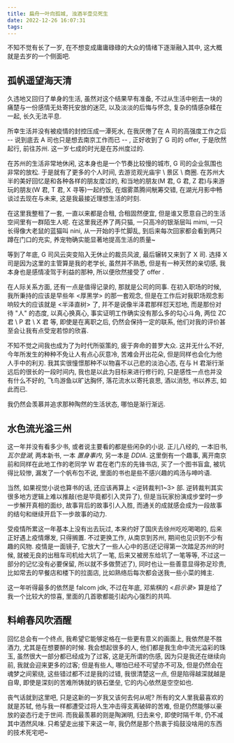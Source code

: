 ```yaml
---
title: 扁舟一叶向孤城, 浊酒半壶见死生
date: 2022-12-26 16:07:31
tags:
---
```


不知不觉有长了一岁, 在不想变成庸庸碌碌的大众的情绪下逐渐融入其中, 这大概就是去岁的一个侧面吧.

<!-- more -->

## 孤帆遥望海天清

久违地又回归了单身的生活, 虽然对这个结果早有准备, 不过从生活中剜去一块的痛楚与一份感情无处寄托安放的迷茫, 以及淡淡的后悔与怀念, 复杂的情感杂糅在一起, 长久无法平息.  

所幸生活并没有被疫情的封控压成一潭死水, 在我厌倦了在 A 司的高强度工作之后 -- 说到底去 A 司也只是想去南京工作而已 -- , 正好收到了 G 司的 offer, 于是欣然起行, 前往苏州. 这一岁七成的时光是在苏州度过的.  

在苏州的生活非常地休闲, 这本身也是一个节奏比较慢的城市, G 司的企业氛围也非常的放松. 于是就有了更多的个人时间, 去游览观光庙宇 \ 景区 \ 商圈. 在苏州大半的美好回忆是和各种各样的朋友度过的, 和当地的朋友(M 君, G 君, Z 君)与来游玩的朋友(W 君, T 君, X 寻等)一起约饭, 在烟雾蒸腾间觥筹交错, 在湖光月影中畅谈过去现在与未来, 这是我最接近理想生活的时刻.  

在这里我整租了一套, 一直以来都是合租, 合租固然便宜, 但是谁又愿意自己的生活空间里有一群陌生人呢. 在这里我还养了两只猫, 一只高冷的银渐层叫 mimi, 一只长得像大老鼠的蓝猫叫 nini, 从一开始的手忙脚乱, 到后来每次回家都会看到两只蹲在门口的充实, 养宠物确实能显著地提高生活的质量~  

等到了年底, G 司风云突变陷入无休止的裁员风波, 最后辗转又来到了 X 司. 选择 X 司是因为这里的主管算是我的老学长, 虽然并不熟悉, 但是有一种天然的亲切感, 我本身也是感情凌驾于利益的那种, 所以便欣然接受了 offer .  

在人际关系方面, 还有一点是值得记录的, 那就是公司的同事. 在初入职场的时候, 我所秉持的应该是早些年 <厚黑学> 的那一套观念, 但是在工作后对我职场观念影响较大的应该就是 <半泽直树> 了, 并不是说像半泽君那样怼天怼地, 而是那份对待 "人" 的态度, 以真心换真心, 事实证明工作确实没有那么多的勾心斗角, 两位 ZC 君 \ P 君 \ X 君 等, 即使是在离职之后, 仍然会保持一定的联系, 他们对我的评价甚至会让我有点受宠若惊的欣喜.  

不知不觉之间我也成为了为时代所驱策的, 疲于奔命的普罗大众. 这并无什么不好, 今年所发生的种种不免让人有点心灰意冷, 苦难会开出花朵, 但是同样也会化为他人手中的利刃. 我其实很憧憬那种不以物喜不以己悲的淡泊心态, 在与 H 君渐行渐远后的很长的一段时间内, 我也是以此为目标来进行修行的, 只是感性一点也并没有什么不好的, 飞鸟游鱼以旷达胸怀, 落花流水以寄托哀思, 酒以消愁, 书以养志, 如此而已.

我仍然会羡慕并追求那种陶然的生活状态, 哪怕是渐行渐远.

## 水色流光溢三州

这一年并没有看多少书, 或者说主要看的都是些闲杂的小说. 正儿八经的, 一本旧书, *瓦尔登湖*, 两本新书, 一本 *置身事内*, 另一本是 *DDIA*. 这里倒有一个趣事, 离开南京前和同样在此地工作的老同学 W 君在老门东的先锋书店, 买了一个图书盲盒, 被坑得比较惨, 漏发了一个帆布包不说, 里面的书也是些不感兴趣的鸡汤与呻吟语.  

当然, 如果视觉小说也算书的话, 还应该再算上 <逆转裁判1~3> 部. 逆转裁判其实很多地方逻辑上难以推敲(也是毕竟都引入灵异了), 但是当玩家扮演成步堂时一步一步解开真相的面纱, 故事背后的故事引人入胜, 而通关的成就感会成为一段故事的结句和继续开启下一步故事的动力.  

受疫情所累这一年基本上没有出去玩过, 本来约好了国庆去徐州吃吃喝喝的, 后来正好遇上疫情爆发, 只得搁置. 不过更换工作, 从南京到苏州, 期间也见识到不少有趣的风物. 疫情是一面镜子, 它放大了一些人心中的恶(还记得第一次踏足苏州的时候, 就被无良的出租车司机给大坑了一笔, 后来又被房东给坑了一笔等等, 不过这一部分的记忆没有必要保留, 所以就不多做赘述了), 同时也让一些善意显得弥足珍贵, 比如常去的早餐店和楼下的拉面店, 比如熟络后每次都会送我一些小菜的摊主.

这一年听得最多的依然是 falcom jdk, 不过在年底, 邓紫棋的 <*启示录*> 算是给了我一个比较大的惊喜, 里面的几首歌都能引起内心强烈的共鸣.

## 料峭春风吹酒醒

回忆总会有一个终点, 我希望它能够定格在一些更有意义的画面上, 我依然是不胜酒力, 尤其是在想要醉的时候. 我会想起很多的人, 他们都是我生命中流光溢彩的珠玉, 虽然很大一部分都已经成为了过客, 这是无所谓的伤感, 因为只是我还在继续向前, 我就会迎来更多的过客; 但是有些人, 哪怕已经不可望亦不可及, 但是仍然会在魂梦之间萦绕, 这些错过都不过是我的过错, 我很清楚这一点, 但是陷得越深就越是自卑, 即使是深刻的苦难所铸就的铁石堡垒, 它的内心依然是空空如也.

丧气话就到这里吧, 只是这新的一岁我又该何去何从呢? 所有的文人里我最喜欢的就是苏轼, 他与我一样都遭受过将人生冲击得支离破碎的苦难, 但是仍然能够以豪放的姿态行走于世间. 而我最羡慕的则是陶渊明, 归去来兮, 即使时隔千年, 仍不减其中洒然风味. 只希望走出接下来这一年, 我仍然是那个热衷于捣鼓没啥用的东西的技术死宅吧~  
